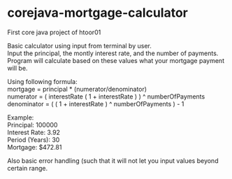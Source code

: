 # corejava-mortgage-calculator
First core java project of htoor01

Basic calculator using input from terminal by user. <br />
Input the principal, the montly interest rate, and the number of payments. <br />
Program will calculate based on these values what your mortgage payment will be.

Using following formula: <br />
mortgage = principal * (numerator/denominator) <br />
numerator = ( interestRate ( 1 + interestRate ) ) ^ numberOfPayments <br />
denominator = ( ( 1 + interestRate ) ^ numberOfPayments ) - 1

Example: <br />
Principal: 100000 <br />
Interest Rate: 3.92 <br />
Period (Years): 30 <br />
Mortgage: $472.81 <br />

Also basic error handling (such that it will not let you input values beyond certain range.
